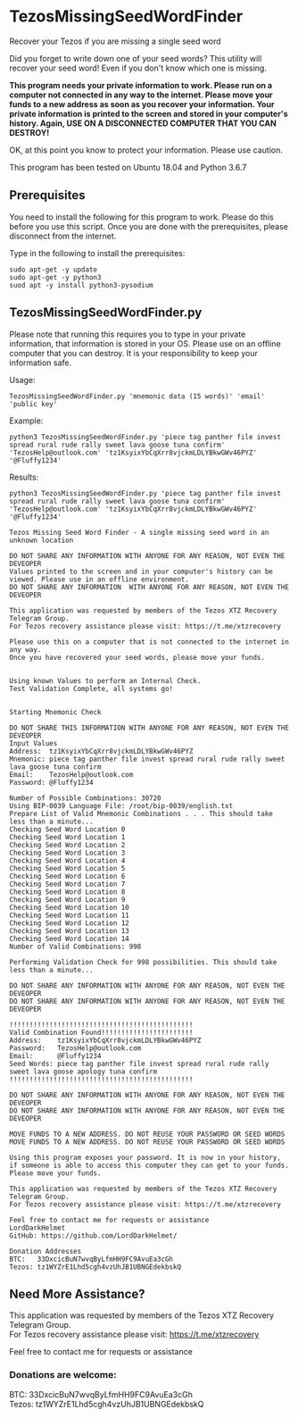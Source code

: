 # TezosMissingSeedWordFinder
Recover your Tezos if you are missing a single seed word

Did you forget to write down one of your seed words? This utility will recover your seed word! Even if you don't know which one is missing.

<b>This program needs your private information to work. Please run on a computer not connected in any way to the internet. Please move your funds to a new address as soon as you recover your information. Your private information is printed to the screen and stored in your computer's history. Again, USE ON A DISCONNECTED COMPUTER THAT YOU CAN DESTROY!</b>

OK, at this point you know to protect your information. Please use caution. 

This program has been tested on Ubuntu 18.04 and Python 3.6.7

## Prerequisites
 
You need to install the following for this program to work. Please do this before you use this script. Once you are done with the prerequisites, please disconnect from the internet. 

Type in the following to install the prerequisites:
```
sudo apt-get -y update
sudo apt-get -y python3
suod apt -y install python3-pysodium
```

## TezosMissingSeedWordFinder.py

Please note that running this requires you to type in your private information, that information is stored in your OS. Please use on an offline computer that you can destroy. It is your responsibility to keep your information safe. 


Usage: 
```
TezosMissingSeedWordFinder.py 'mnemonic data (15 words)' 'email' 'public key'
```

Example: 
```
python3 TezosMissingSeedWordFinder.py 'piece tag panther file invest spread rural rude rally sweet lava goose tuna confirm' 'TezosHelp@outlook.com' 'tz1KsyixYbCqXrr8vjckmLDLYBkwGWv46PYZ' '@Fluffy1234'
```

Results:
```
python3 TezosMissingSeedWordFinder.py 'piece tag panther file invest spread rural rude rally sweet lava goose tuna confirm' 'TezosHelp@outlook.com' 'tz1KsyixYbCqXrr8vjckmLDLYBkwGWv46PYZ' '@Fluffy1234'

Tezos Missing Seed Word Finder - A single missing seed word in an unknown location

DO NOT SHARE ANY INFORMATION WITH ANYONE FOR ANY REASON, NOT EVEN THE DEVEOPER
Values printed to the screen and in your computer's history can be viewed. Please use in an offline environment.
DO NOT SHARE ANY INFORMATION  WITH ANYONE FOR ANY REASON, NOT EVEN THE DEVEOPER

This application was requested by members of the Tezos XTZ Recovery Telegram Group.
For Tezos recovery assistance please visit: https://t.me/xtzrecovery

Please use this on a computer that is not connected to the internet in any way.
Once you have recovered your seed words, please move your funds.


Using known Values to perform an Internal Check.
Test Validation Complete, all systems go!


Starting Mnemonic Check

DO NOT SHARE THIS INFORMATION WITH ANYONE FOR ANY REASON, NOT EVEN THE DEVEOPER
Input Values
Address:  tz1KsyixYbCqXrr8vjckmLDLYBkwGWv46PYZ
Mnemonic: piece tag panther file invest spread rural rude rally sweet lava goose tuna confirm
Email:    TezosHelp@outlook.com
Password: @Fluffy1234

Number of Possible Combinations: 30720
Using BIP-0039 Language File: /root/bip-0039/english.txt
Prepare List of Valid Mnemonic Combinations . . . This should take less than a minute...
Checking Seed Word Location 0
Checking Seed Word Location 1
Checking Seed Word Location 2
Checking Seed Word Location 3
Checking Seed Word Location 4
Checking Seed Word Location 5
Checking Seed Word Location 6
Checking Seed Word Location 7
Checking Seed Word Location 8
Checking Seed Word Location 9
Checking Seed Word Location 10
Checking Seed Word Location 11
Checking Seed Word Location 12
Checking Seed Word Location 13
Checking Seed Word Location 14
Number of Valid Combinations: 998

Performing Validation Check for 998 possibilities. This should take less than a minute...

DO NOT SHARE ANY INFORMATION WITH ANYONE FOR ANY REASON, NOT EVEN THE DEVEOPER
DO NOT SHARE ANY INFORMATION WITH ANYONE FOR ANY REASON, NOT EVEN THE DEVEOPER

!!!!!!!!!!!!!!!!!!!!!!!!!!!!!!!!!!!!!!!!!!!!!!
Valid Combination Found!!!!!!!!!!!!!!!!!!!!!!!
Address:    tz1KsyixYbCqXrr8vjckmLDLYBkwGWv46PYZ
Password:   TezosHelp@outlook.com
Email:      @Fluffy1234
Seed Words: piece tag panther file invest spread rural rude rally sweet lava goose apology tuna confirm
!!!!!!!!!!!!!!!!!!!!!!!!!!!!!!!!!!!!!!!!!!!!!!

DO NOT SHARE ANY INFORMATION WITH ANYONE FOR ANY REASON, NOT EVEN THE DEVEOPER
DO NOT SHARE ANY INFORMATION WITH ANYONE FOR ANY REASON, NOT EVEN THE DEVEOPER

MOVE FUNDS TO A NEW ADDRESS. DO NOT REUSE YOUR PASSWORD OR SEED WORDS
MOVE FUNDS TO A NEW ADDRESS. DO NOT REUSE YOUR PASSWORD OR SEED WORDS

Using this program exposes your password. It is now in your history, if someone is able to access this computer they can get to your funds. Please move your funds.

This application was requested by members of the Tezos XTZ Recovery Telegram Group.
For Tezos recovery assistance please visit: https://t.me/xtzrecovery

Feel free to contact me for requests or assistance
LordDarkHelmet
GitHub: https://github.com/LordDarkHelmet/

Donation Addresses
BTC:   33DxcicBuN7wvqByLfmHH9FC9AvuEa3cGh
Tezos: tz1WYZrE1Lhd5cgh4vzUhJB1UBNGEdekbskQ
```

## Need More Assistance?

This application was requested by members of the Tezos XTZ Recovery Telegram Group. <br>
For Tezos recovery assistance please visit: https://t.me/xtzrecovery 

Feel free to contact me for requests or assistance

### Donations are welcome:
BTC:   33DxcicBuN7wvqByLfmHH9FC9AvuEa3cGh <br>
Tezos: tz1WYZrE1Lhd5cgh4vzUhJB1UBNGEdekbskQ
